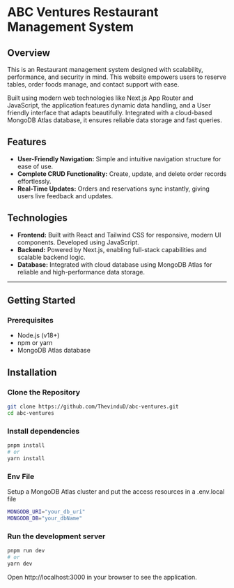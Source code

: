 # ABC Ventures Restaurant Management System

## Overview

This is an Restaurant management system designed with scalability, performance, and security in mind.
This website empowers users to reserve tables, order foods manage, and contact support with ease. 

Built using modern web technologies like Next.js App Router and JavaScript, the application features dynamic data handling, and a User friendly interface that adapts beautifully. Integrated with a cloud-based MongoDB Atlas database, it ensures reliable data storage and fast queries.

## Features 

- **User-Friendly Navigation:** Simple and intuitive navigation structure for ease of use.
- **Complete CRUD Functionality:** Create, update, and delete order records effortlessly.
- **Real-Time Updates:** Orders and reservations sync instantly, giving users live feedback and updates.

## Technologies 

- **Frontend:** Built with React and Tailwind CSS for responsive, modern UI components. Developed using JavaScript.
- **Backend:** Powered by Next.js, enabling full-stack capabilities and scalable backend logic.
- **Database:** Integrated with cloud database using MongoDB Atlas for reliable and high-performance data storage.

---

## Getting Started
### Prerequisites

- Node.js (v18+)
- npm or yarn
- MongoDB Atlas database

## Installation
### Clone the Repository
```bash
git clone https://github.com/ThevinduD/abc-ventures.git
cd abc-ventures
```

### Install dependencies
```bash 
pnpm install
# or
yarn install
```

### Env File
Setup a MongoDB Atlas cluster and put the access resources in a .env.local file
```bash
MONGODB_URI="your_db_uri"
MONGODB_DB="your_dbName"
```

### Run the development server
```bash
pnpm run dev
# or
yarn dev
```

Open http://localhost:3000 in your browser to see the application.
